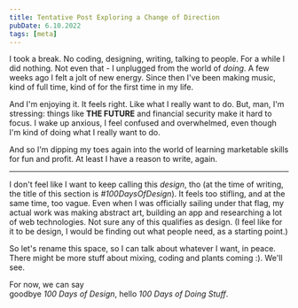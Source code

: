 ```yaml
---
title: Tentative Post Exploring a Change of Direction
pubDate: 6.10.2022
tags: [meta]
---
```


I took a break. No coding, designing, writing, talking to people. For a while I did nothing. Not even that - I unplugged from the world of _doing_. A few weeks ago I felt a jolt of new energy. Since then I've been making music, kind of full time, kind of for the first time in my life.

And I'm enjoying it. It feels right. Like what I really want to do. But, man, I'm stressing: things like **THE FUTURE** and financial security make it hard to focus. I wake up anxious, I feel confused and overwhelmed, even though I'm kind of doing what I really want to do.

And so I'm dipping my toes again into the world of learning marketable skills for fun and profit. At least I have a reason to write, again.

---

I don't feel like I want to keep calling this _design_, tho (at the time of writing, the title of this section is _#100DaysOfDesign_). It feels too stifling, and at the same time, too vague. Even when I was officially sailing under that flag, my actual work was making abstract art, building an app and researching a lot of web technologies. Not sure any of this qualifies as design. (I feel like for it to be design, I would be finding out what people need, as a starting point.)

So let's rename this space, so I can talk about whatever I want, in peace. There might be more stuff about mixing, coding and plants coming :). We'll see.

For now, we can say\
goodbye _100 Days of Design_,
hello _100 Days of Doing Stuff_.
